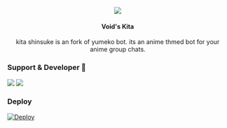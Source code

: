 <p align="center">
  <img src="https://telegra.ph/file/2a95d03668764d4e00309.jpg">
</p>

<h4><p align="center"> Void's Kita </p></h4>

<p align="center"> kita shinsuke is an fork of yumeko bot. its an anime thmed bot for your anime group chats. </p>


### Support & Developer 🎑
<a href="https://telegram.me/HorixSupport"><img src="https://img.shields.io/badge/Join-Support%20Group-blue.svg?style=for-the-badge&logo=Telegram"></a> <a href="https://telegram.me/voidxtoxic"><img src="https://img.shields.io/badge/%20Developer-blue.svg?style=for-the-badge&logo=Telegram"></a>

### Deploy
 [![Deploy](https://www.herokucdn.com/deploy/button.svg)](https://heroku.com/deploy?template=https://github.com/voidxtoxic/kitaxbot)

